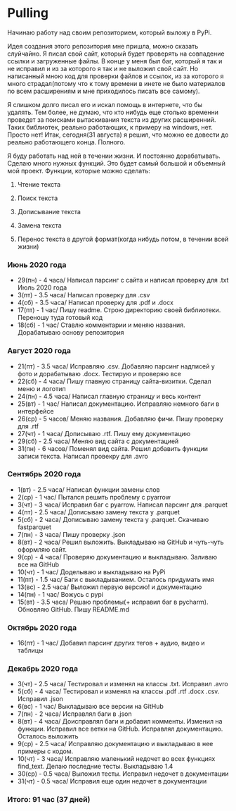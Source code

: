 # Pulling
Начинаю работу над своим репозиторием, который выложу в PyPi.
 
Идея создания этого репозитория мне пришла, можно сказать слуйчайно.
Я писал свой сайт, который будет проверять на совпадение ссылки и загруженные файлы. 
В конце у меня был баг, который я так и не исправил и из за которого я так и не выложил свой сайт.
Но написанный мною код для проверки файлов и ссылок, из за которого я много страдал(потому что к тому времени в инете
не было материалов по всем расширениям и мне приходилось писать все самому).

Я слишком долго писал его и искал помощь в интернете, что бы удалять.
Тем более, не думаю, что кто нибудь еще столько временни проведет за поисками вытаскивания текста из других расширенний.
Таких библиотек, реально работающих, к примеру на windows, нет. Просто нет!
Итак, сегодня(31 августа) я решил, что можно ее довести до реально работающего конца. Полного.

Я буду работать над ней в течении жизни. И постоянно дорабатывать. Сделаю много нужных функций. Это будет самый большой и объемный мой проект. Функции, которые можно сделать:
1. Чтение текста
    
2. Поиск текста
    
3. Дописывание текста
    
4. Замена текста
    
5. Перенос текста в другой формат(когда нибудь потом, в течении всей жизни)

### Июнь 2020 года
 - 29(пн) - 4 часа/ Написал парсинг с сайта и написал проверку для .txt
                Июль 2020 года
 - 3(пт) - 3.5 часа/ Написал проверку для .csv
 - 4(сб) - 3.5 часа/ Написал проверку для .pdf и .docx
 - 17(пт) - 1 час/ Пишу readme. Строю директорию своей библиотеки. Переношу туда готовый код
 - 18(сб) - 1 час/ Ставлю комментарии и меняю названия. Дорабатываю основу репозитория

### Август 2020 года
 - 21(пт) - 3.5 часа/ Исправляю .csv. Добавляю парсинг надписей у фото и дорабатываю .docx. Тестирую и проверяю все
 - 22(сб) - 4 часа/ Пишу главную страницу сайта-визитки. Сделал меню и логотип
 - 24(пн) - 4.5 часа/ Написал главную страницу и весь контент
 - 25(вт) - 1 час/ Написал документацию. Исправляю немного баги в интерфейсе
 - 26(ср) - 5 часов/ Меняю названия. Добавляю фичи. Пишу проверку для .rtf
 - 27(чт) - 1 часа/ Дописываю .rtf. Пишу ему документацию
 - 29(сб) - 2.5 часа/ Меняю вид сайта с документацией
 - 31(пн) - 6 часов/ Поменял вид сайта. Решил добавить функции записи текста. Написал провекру для .avro

### Сентябрь 2020 года
 - 1(вт) - 2.5 часа/ Написал функции замены слов
 - 2(ср) - 1 час/ Пытался решить проблему с pyarrow
 - 3(чт) - 3 часа/ Исправил баг с pyarrow. Написал парсинг для .parquet
 - 4(пт) - 2.5 часа/ Дописываю замену текста у .parquet
 - 5(сб) - 2 часа/ Дописываю замену текста у .parquet. Скачиваю fastparquet
 - 7(пн) - 3 часа/ Пишу проверку .json
 - 8(вт) - 2 часа/ Решил выложить. Выкладываю на GitHub и чуть-чуть оформляю сайт.
 - 9(ср) - 4 часа/ Проверяю документацию и выкладываю. Заливаю все на GitHub
 - 10(чт) - 1 час/ Доделываю и выкладываю на PyPi
 - 11(пт) - 1.5 час/ Баги с выкладыванием. Осталось придумать имя
 - 13(вс) - 2.5 часа/ Выложил первую версию! и документацию
 - 14(пн) - 1 час/ Вожусь с pypi
 - 15(вт) - 3.5 часа/ Решаю проблемы(+ исправил баг в pycharm). Обновляю GitHub. Пишу README.md

### Октябрь 2020 года
 - 16(пт) - 1 час/ Добавил парсинг других тегов + аудио, видео и таблицы

### Декабрь 2020 года
 - 3(чт) - 2.5 часа/ Тестировал и изменял на классы .txt. Исправил .avro
 - 5(сб) - 4 часа/ Тестировал и изменял на классы .pdf .rtf .docx .csv. Исправил .json
 - 6(вс) - 1 час/ Выкладываю все версии на GitHub
 - 7(пн) - 2 часа/ Исправлял баги в .json
 - 8(вт) - 4 часа/ Доисправлял баги и добавил комменты. Изменил на функции. Исправил все ветки на GitHub. Исправлял документацию. Осталось выложить
 - 9(ср) - 2.5 часа/ Исправляю документацию и выкладываю в нее примеры с кодом.
 - 10(чт) - 3 часа/ Исправляю маленький недочет во всех функциях find_text. Делаю последние тесты. Выкладываю 1.4
 - 30(ср) - 0.5 часа/ Выложил тесты. Исправил недочет в документации
 - 31(чт) - 0.5 часа/ Исправил еще один недочет в документации


### Итого: 91 час (37 дней)
